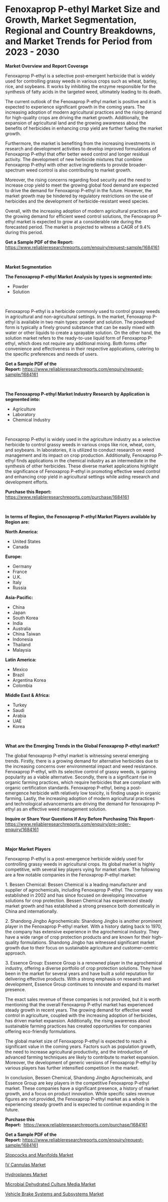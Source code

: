 <p><h1>Fenoxaprop P-ethyl Market Size and Growth, Market Segmentation, Regional and Country Breakdowns, and Market Trends for Period from 2023 -  2030</h1></p><p><strong>Market Overview and Report Coverage</strong></p>
<p><p>Fenoxaprop P-ethyl is a selective post-emergent herbicide that is widely used for controlling grassy weeds in various crops such as wheat, barley, rice, and soybeans. It works by inhibiting the enzyme responsible for the synthesis of fatty acids in the targeted weed, ultimately leading to its death.</p><p>The current outlook of the Fenoxaprop P-ethyl market is positive and it is expected to experience significant growth in the coming years. The increasing adoption of modern agricultural practices and the rising demand for high-quality crops are driving the market growth. Additionally, the expansion of agricultural land and the growing awareness about the benefits of herbicides in enhancing crop yield are further fueling the market growth.</p><p>Furthermore, the market is benefiting from the increasing investments in research and development activities to develop improved formulations of Fenoxaprop P-ethyl that offer better weed control and longer residual activity. The development of new herbicide mixtures that combine Fenoxaprop P-ethyl with other active ingredients to provide broader-spectrum weed control is also contributing to market growth.</p><p>Moreover, the rising concerns regarding food security and the need to increase crop yield to meet the growing global food demand are expected to drive the demand for Fenoxaprop P-ethyl in the future. However, the market growth may be hindered by regulatory restrictions on the use of herbicides and the development of herbicide-resistant weed species.</p><p>Overall, with the increasing adoption of modern agricultural practices and the growing demand for efficient weed control solutions, the Fenoxaprop P-ethyl market is expected to grow at a considerable rate during the forecasted period. The market is projected to witness a CAGR of 9.4% during this period.</p></p>
<p><strong>Get a Sample PDF of the Report:</strong> <a href="https://www.reliableresearchreports.com/enquiry/request-sample/1684161">https://www.reliableresearchreports.com/enquiry/request-sample/1684161</a></p>
<p>&nbsp;</p>
<p><strong>Market Segmentation</strong></p>
<p><strong>The Fenoxaprop P-ethyl Market Analysis by types is segmented into:</strong></p>
<p><ul><li>Powder</li><li>Solution</li></ul></p>
<p>&nbsp;</p>
<p><p>Fenoxaprop P-ethyl is a herbicide commonly used to control grassy weeds in agricultural and non-agricultural settings. In the market, Fenoxaprop P-ethyl is available in two main types: powder and solution. The powdered form is typically a finely ground substance that can be easily mixed with water or other liquids to create a sprayable solution. On the other hand, the solution market refers to the ready-to-use liquid form of Fenoxaprop P-ethyl, which does not require any additional mixing. Both forms offer convenience and effectiveness in their respective applications, catering to the specific preferences and needs of users.</p></p>
<p><strong>Get a Sample PDF of the Report:</strong>&nbsp;<a href="https://www.reliableresearchreports.com/enquiry/request-sample/1684161">https://www.reliableresearchreports.com/enquiry/request-sample/1684161</a></p>
<p>&nbsp;</p>
<p><strong>The Fenoxaprop P-ethyl Market Industry Research by Application is segmented into:</strong></p>
<p><ul><li>Agriculture</li><li>Laboratory</li><li>Chemical Industry</li></ul></p>
<p>&nbsp;</p>
<p><p>Fenoxaprop P-ethyl is widely used in the agriculture industry as a selective herbicide to control grassy weeds in various crops like rice, wheat, corn, and soybeans. In laboratories, it is utilized to conduct research on weed management and its impact on crop production. Additionally, Fenoxaprop P-ethyl finds applications in the chemical industry as an intermediate in the synthesis of other herbicides. These diverse market applications highlight the significance of Fenoxaprop P-ethyl in promoting effective weed control and enhancing crop yield in agricultural settings while aiding research and development efforts.</p></p>
<p><strong>Purchase this Report:</strong>&nbsp; <a href="https://www.reliableresearchreports.com/purchase/1684161">https://www.reliableresearchreports.com/purchase/1684161</a></p>
<p>&nbsp;</p>
<p><strong>In terms of Region, the Fenoxaprop P-ethyl Market Players available by Region are:</strong></p>
<p>
    <p> <strong> North America: </strong>
        <ul>
            <li>United States</li>
            <li>Canada</li>
        </ul>
        </p> 
    <p> <strong> Europe: </strong>
        <ul>
            <li>Germany</li>
            <li>France</li>
            <li>U.K.</li>
            <li>Italy</li>
            <li>Russia</li>
        </ul>
        </p> 
    <p> <strong> Asia-Pacific: </strong>
        <ul>
            <li>China</li>
            <li>Japan</li>
            <li>South Korea</li>
            <li>India</li>
            <li>Australia</li>
            <li>China Taiwan</li>
            <li>Indonesia</li>
            <li>Thailand</li>
            <li>Malaysia</li>
        </ul>
        </p> 
    <p> <strong> Latin America: </strong>
        <ul>
            <li>Mexico</li>
            <li>Brazil</li>
            <li>Argentina Korea</li>
            <li>Colombia</li>
        </ul>
        </p> 
    <p> <strong> Middle East & Africa: </strong>
        <ul>
            <li>Turkey</li>
            <li>Saudi</li>
            <li>Arabia</li>
            <li>UAE</li>
            <li>Korea</li>
        </ul>
    </p>
    </p>
<p>&nbsp;</p>
<p><strong>What are the Emerging Trends in the Global Fenoxaprop P-ethyl market?</strong></p>
<p><p>The global fenoxaprop P-ethyl market is witnessing several emerging trends. Firstly, there is a growing demand for alternative herbicides due to the increasing concerns over environmental impact and weed resistance. Fenoxaprop P-ethyl, with its selective control of grassy weeds, is gaining popularity as a viable alternative. Secondly, there is a significant rise in organic farming practices, which require herbicides that are compliant with organic certification standards. Fenoxaprop P-ethyl, being a post-emergence herbicide with relatively low toxicity, is finding usage in organic farming. Lastly, the increasing adoption of modern agricultural practices and technological advancements are driving the demand for fenoxaprop P-ethyl as an effective weed management solution.</p></p>
<p><strong>Inquire or Share Your Questions If Any Before Purchasing This Report</strong>- <a href="https://www.reliableresearchreports.com/enquiry/pre-order-enquiry/1684161">https://www.reliableresearchreports.com/enquiry/pre-order-enquiry/1684161</a></p>
<p>&nbsp;</p>
<p><strong>Major Market Players</strong></p>
<p><p>Fenoxaprop P-ethyl is a post-emergence herbicide widely used for controlling grassy weeds in agricultural crops. Its global market is highly competitive, with several key players vying for market share. The following are a few notable companies in the Fenoxaprop P-ethyl market:</p><p>1. Bessen Chemical: Bessen Chemical is a leading manufacturer and supplier of agrochemicals, including Fenoxaprop P-ethyl. The company was established in 2002 and has since focused on developing innovative solutions for crop protection. Bessen Chemical has experienced steady market growth and has established a strong presence both domestically in China and internationally.</p><p>2. Shandong Jingbo Agrochemicals: Shandong Jingbo is another prominent player in the Fenoxaprop P-ethyl market. With a history dating back to 1970, the company has extensive experience in the agrochemical industry. They have a wide range of crop protection products and are known for their high-quality formulations. Shandong Jingbo has witnessed significant market growth due to their focus on sustainable agriculture and customer-centric approach.</p><p>3. Essence Group: Essence Group is a renowned player in the agrochemical industry, offering a diverse portfolio of crop protection solutions. They have been in the market for several years and have built a solid reputation for delivering effective products. With a strong emphasis on research and development, Essence Group continues to innovate and expand its market presence.</p><p>The exact sales revenue of these companies is not provided, but it is worth mentioning that the overall Fenoxaprop P-ethyl market has experienced steady growth in recent years. The growing demand for effective weed control in agriculture, coupled with the increasing adoption of herbicides, has driven market expansion. Additionally, the rising awareness about sustainable farming practices has created opportunities for companies offering eco-friendly formulations.</p><p>The global market size of Fenoxaprop P-ethyl is expected to reach a significant value in the coming years. Factors such as population growth, the need to increase agricultural productivity, and the introduction of advanced farming techniques are likely to contribute to market expansion. Moreover, the development of generic versions of Fenoxaprop P-ethyl by various players has further intensified competition in the market.</p><p>In conclusion, Bessen Chemical, Shandong Jingbo Agrochemicals, and Essence Group are key players in the competitive Fenoxaprop P-ethyl market. These companies have a significant presence, a history of market growth, and a focus on product innovation. While specific sales revenue figures are not provided, the Fenoxaprop P-ethyl market as a whole is experiencing steady growth and is expected to continue expanding in the future.</p></p>
<p><strong>Purchase this Report:</strong>&nbsp;&nbsp;<a href="https://www.reliableresearchreports.com/purchase/1684161">https://www.reliableresearchreports.com/purchase/1684161</a></p>
<p></p>
<p><strong>Get a Sample PDF of the Report:</strong>&nbsp;<a href="https://www.reliableresearchreports.com/enquiry/request-sample/1684161">https://www.reliableresearchreports.com/enquiry/request-sample/1684161</a></p>
<p><p><a href="https://www.linkedin.com/pulse/stopcocks-manifolds-market-comprehensive-report-its-2tuqe/">Stopcocks and Manifolds Market</a></p><p><a href="https://www.linkedin.com/pulse/iv-cannulas-market-challenges-opportunities-growth-drivers-xrj8e/">IV Cannulas Market</a></p><p><a href="https://github.com/Chiragrp24/Market-Research-Report-List-1/blob/main/hydroplanes-market.md">Hydroplanes Market</a></p><p><a href="https://medium.com/@candicekoss1946/microbial-dehydrated-culture-media-market-outlook-industry-overview-and-forecast-2023-to-2030-7c352be9ee53">Microbial Dehydrated Culture Media Market</a></p><p><a href="https://github.com/YashRP12/Market-Research-Report-List-1/blob/main/vehicle-brake-systems-and-subsystems-market.md">Vehicle Brake Systems and Subsystems Market</a></p></p>